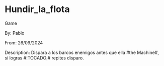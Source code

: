 # Hundir_la_flota
Game <p>
By: Pablo <p>
From: 26/09/2024 <p>
Description: Dispara a los barcos enemigos antes que ella #the Machine#, si logras #!TOCADO¡# repites disparo.
